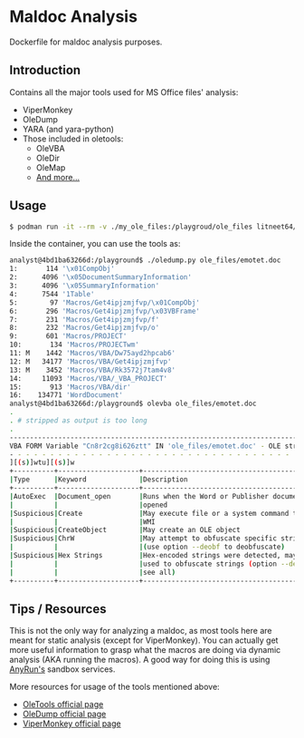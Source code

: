 # Maldoc Analysis
Dockerfile for maldoc analysis purposes.

## Introduction
Contains all the major tools used for MS Office files' analysis:

* ViperMonkey
* OleDump
* YARA (and yara-python)
* Those included in oletools:
  * OleVBA
  * OleDir
  * OleMap
  * [And more...](https://github.com/decalage2/oletools/wiki#tools-in-python-oletools)

## Usage
```bash
$ podman run -it --rm -v ./my_ole_files:/playgroud/ole_files litneet64/maldoc-analysis
```

Inside the container, you can use the tools as:
```bash
analyst@4bd1ba63266d:/playground$ ./oledump.py ole_files/emotet.doc
1:       114 '\x01CompObj'
2:      4096 '\x05DocumentSummaryInformation'
3:      4096 '\x05SummaryInformation'
4:      7544 '1Table'
5:        97 'Macros/Get4ipjzmjfvp/\x01CompObj'
6:       296 'Macros/Get4ipjzmjfvp/\x03VBFrame'
7:       231 'Macros/Get4ipjzmjfvp/f'
8:       232 'Macros/Get4ipjzmjfvp/o'
9:       601 'Macros/PROJECT'
10:       134 'Macros/PROJECTwm'
11: M    1442 'Macros/VBA/Dw75ayd2hpcab6'
12: M   34177 'Macros/VBA/Get4ipjzmjfvp'
13: M    3452 'Macros/VBA/Rk3572j7tam4v8'
14:     11093 'Macros/VBA/_VBA_PROJECT'
15:       913 'Macros/VBA/dir'
16:    134771 'WordDocument'
analyst@4bd1ba63266d:/playground$ olevba ole_files/emotet.doc
.
. # stripped as output is too long
.
-------------------------------------------------------------------------------
VBA FORM Variable "Cn8r2cg8i626ztt" IN 'ole_files/emotet.doc' - OLE stream: u'Macros/Get4ipjzmjfvp'
- - - - - - - - - - - - - - - - - - - - - - - - - - - - - - - - - - - - - - -
][(s)]wtu][(s)]w
+----------+--------------------+---------------------------------------------+
|Type      |Keyword             |Description                                  |
+----------+--------------------+---------------------------------------------+
|AutoExec  |Document_open       |Runs when the Word or Publisher document is  |
|          |                    |opened                                       |
|Suspicious|Create              |May execute file or a system command through |
|          |                    |WMI                                          |
|Suspicious|CreateObject        |May create an OLE object                     |
|Suspicious|ChrW                |May attempt to obfuscate specific strings    |
|          |                    |(use option --deobf to deobfuscate)          |
|Suspicious|Hex Strings         |Hex-encoded strings were detected, may be    |
|          |                    |used to obfuscate strings (option --decode to|
|          |                    |see all)                                     |
+----------+--------------------+---------------------------------------------+
```

## Tips / Resources
This is not the only way for analyzing a maldoc, as most tools here are meant for static analysis (except for ViperMonkey). You can actually get more useful information to grasp what the macros are doing via dynamic analysis (AKA running the macros). A good way for doing this is using [AnyRun's](https://app.any.run/) sandbox services.

More resources for usage of the tools mentioned above:

* [OleTools official page](http://www.decalage.info/en/python/oletools)
* [OleDump official page](https://blog.didierstevens.com/programs/oledump-py/)
* [ViperMonkey official page](https://www.decalage.info/en/vba_emulation)
